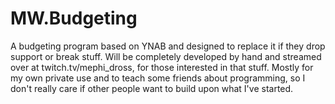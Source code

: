 # MW.Budgeting
A budgeting program based on YNAB and designed to replace it if they drop support or break stuff. 
Will be completely developed by hand and streamed over at twitch.tv/mephi_dross, for those interested in that stuff. 
Mostly for my own private use and to teach some friends about programming, so I don't really care if other people want to build upon what I've started. 
